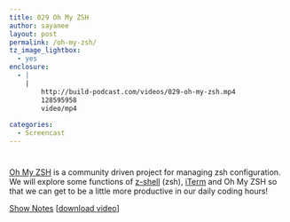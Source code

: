 ```yaml
---
title: 029 Oh My ZSH
author: sayanee
layout: post
permalink: /oh-my-zsh/
tz_image_lightbox:
  - yes
enclosure:
  - |
    |
        http://build-podcast.com/videos/029-oh-my-zsh.mp4
        128595958
        video/mp4
        
categories:
  - Screencast
---
```

# 

[Oh My ZSH][1] is a community driven project for managing zsh configuration. We will explore some functions of [z-shell][2] (zsh), [iTerm][3] and Oh My ZSH so that we can get to be a little more productive in our daily coding hours!

 [1]: https://github.com/robbyrussell/oh-my-zsh
 [2]: http://en.wikipedia.org/wiki/Z_shell
 [3]: http://www.iterm2.com/#/section/home

[Show Notes][4] [[download video][5]]

 [4]: https://github.com/sayanee/Build-Podcast/tree/master/029-oh-my-zsh
 [5]: http://build-podcast.com/videos/029-oh-my-zsh.mp4